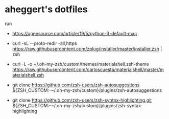 # aheggert's dotfiles

run

- https://opensource.com/article/19/5/python-3-default-mac

- curl -sL --proto-redir -all,https https://raw.githubusercontent.com/zplug/installer/master/installer.zsh | zsh

- curl -L -o ~/.oh-my-zsh/custom/themes/materialshell.zsh-theme https://raw.githubusercontent.com/carloscuesta/materialshell/master/materialshell.zsh

- git clone https://github.com/zsh-users/zsh-autosuggestions ${ZSH_CUSTOM:-~/.oh-my-zsh/custom}/plugins/zsh-autosuggestions

- git clone https://github.com/zsh-users/zsh-syntax-highlighting.git ${ZSH_CUSTOM:-~/.oh-my-zsh/custom}/plugins/zsh-syntax-highlighting

